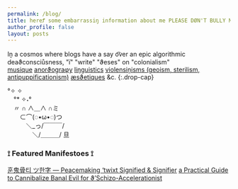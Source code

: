 ```yaml
---
permalink: /blog/
title: hereꝬ some embarrassiŋ information about me PLEASE DØN'T BULLY ME W/ IT
author_profile: false
layout: posts
---
```

Iṋ a cꙩsmꙩs where blogs have a say o͡ver an epic algorithmic deaϑconsciůsness, "ï" "write" "ϑeses" on "colonialism"<br>
<a href="https://cryotato.github.io/tags/#music" class="btn">musique</a> <a href="https://cryotato.github.io/tags/#orthography" class="btn">anorϑograφy</a> <a href="https://cryotato.github.io/tags/#linguistics" class="btn">liŋguistics</a> <a href="https://cryotato.github.io/tags/#politics" class="btn">violensiṋisms (geoism, sterilism, antipuppificationism)</a> <a href="https://cryotato.github.io/tags/#design" class="btn">æsϑetiques</a> &c.
{:.drop-cap}

°✧           ✧<br>
　°*  ✧˖°<br>
　〃  ∩   ∧＿∧ ∩ミ<br>
　　⊂⌒(◌•ω•◌)つ<br>
　　　＼_っ/￣￣￣/<br>
　　　　＼/＿＿＿/  旦<br>

### ⟟ Featured Manifestoes ⟟

<a href="https://cryotato.github.io/pictophenomes/" class="btn">훈鬼骨티 ツ한字 — Peacemaking ‘twixt Signified & Signifier</a>
<a href="https://cryotato.github.io/on-crueltisquadesqueia/" class="btn">a Practical Guide to Cannibalize Banal Evil for ϑ’Schizo-Accelerationist</a>